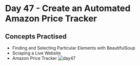 # Day 47 - Create an Automated Amazon Price Tracker
## Concepts Practised
- Finding and Selecting Particular Elements with BeautifulSoup
- Scraping a Live Website
- Amazon Price Tracker
![day47](https://user-images.githubusercontent.com/117528133/210131338-71df24c6-d281-4733-a4d4-1b71d3d15064.jpg)
